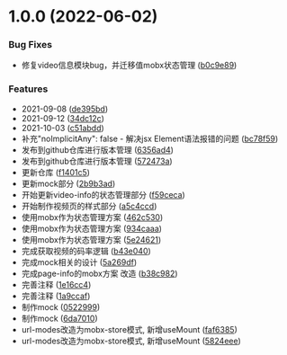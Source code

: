 # 1.0.0 (2022-06-02)


### Bug Fixes

* 修复video信息模块bug，并迁移值mobx状态管理 ([b0c9e89](https://github.com/Shaun-Zhang0/my-chrome-extension/commit/b0c9e89429b94eb3b120faed3009e434a41c7612))


### Features

* 2021-09-08 ([de395bd](https://github.com/Shaun-Zhang0/my-chrome-extension/commit/de395bd37b8c46f9fcee5a87637c1159c78dfd86))
* 2021-09-12 ([34dc12c](https://github.com/Shaun-Zhang0/my-chrome-extension/commit/34dc12c9b9a769ac86d09bc48f56ff594958d503))
* 2021-10-03 ([c51abdd](https://github.com/Shaun-Zhang0/my-chrome-extension/commit/c51abdda599475cd35849a3e6c958878092de038))
* 补充"noImplicitAny": false - 解决jsx Element语法报错的问题 ([bc78f59](https://github.com/Shaun-Zhang0/my-chrome-extension/commit/bc78f59f2dab30a59e849e3b7788d5cf62d7c4d8))
* 发布到github仓库进行版本管理 ([6356ad4](https://github.com/Shaun-Zhang0/my-chrome-extension/commit/6356ad4502d1f2201e85f551f43d8b35917b3cad))
* 发布到github仓库进行版本管理 ([572473a](https://github.com/Shaun-Zhang0/my-chrome-extension/commit/572473acdf1092478b57b000990ac1886ea0c130))
* 更新仓库 ([f1401c5](https://github.com/Shaun-Zhang0/my-chrome-extension/commit/f1401c50dffd7b81a668cb944fce810d8b762bdf))
* 更新mock部分 ([2b9b3ad](https://github.com/Shaun-Zhang0/my-chrome-extension/commit/2b9b3ade7d1a683855417e8f8739919c30ae4f62))
* 开始更新video-info的状态管理部分 ([f59ceca](https://github.com/Shaun-Zhang0/my-chrome-extension/commit/f59cecabd192597f59e069b662561e230c7ccc8d))
* 开始制作视频页的样式部分 ([a5c4ccd](https://github.com/Shaun-Zhang0/my-chrome-extension/commit/a5c4ccd7542714f88aaf8fa53d6a33be4c0288fc))
* 使用mobx作为状态管理方案 ([462c530](https://github.com/Shaun-Zhang0/my-chrome-extension/commit/462c5302fe8e770fcc3737c71153d849d06748b7))
* 使用mobx作为状态管理方案 ([934caaa](https://github.com/Shaun-Zhang0/my-chrome-extension/commit/934caaaec4e2f737e77e55eefb582eb36cfe42bd))
* 使用mobx作为状态管理方案 ([5e24621](https://github.com/Shaun-Zhang0/my-chrome-extension/commit/5e246214a36594b4c9e11ed7a13d0ad350e9d4f0))
* 完成获取视频的码率逻辑 ([b43e040](https://github.com/Shaun-Zhang0/my-chrome-extension/commit/b43e040b2494a4d4e2de926e6625ce68e6d0de38))
* 完成mock相关的设计 ([5a269df](https://github.com/Shaun-Zhang0/my-chrome-extension/commit/5a269df46f2066eaa7eb260f4292b12ded69a57f))
* 完成page-info的mobx方案 改造 ([b38c982](https://github.com/Shaun-Zhang0/my-chrome-extension/commit/b38c9822438d7f7228597187ffa53f7b76ecfa2c))
* 完善注释 ([1e16cc4](https://github.com/Shaun-Zhang0/my-chrome-extension/commit/1e16cc4c5a32040d2827aba082862b443b6f2442))
* 完善注释 ([1a9ccaf](https://github.com/Shaun-Zhang0/my-chrome-extension/commit/1a9ccaf9f4ddf6a4baecab1ad82698c8c83a982a))
* 制作mock ([0522999](https://github.com/Shaun-Zhang0/my-chrome-extension/commit/052299913ee1c32293c44d91cd7c8a1f1c80accc))
* 制作mock ([6da7010](https://github.com/Shaun-Zhang0/my-chrome-extension/commit/6da7010466f30bce7eaa163d47614a68762f5d0d))
* url-modes改造为mobx-store模式, 新增useMount ([faf6385](https://github.com/Shaun-Zhang0/my-chrome-extension/commit/faf638530c4d2a1cbe7a64cf909b79105440e525))
* url-modes改造为mobx-store模式, 新增useMount ([5824eee](https://github.com/Shaun-Zhang0/my-chrome-extension/commit/5824eee96eb558320b1c31c1fda5f65f03b04ab0))



